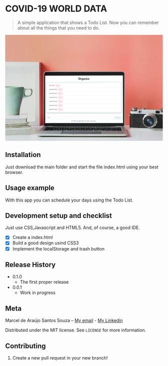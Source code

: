 # COVID-19 WORLD DATA
> A simple application that shows a Todo List. Now you can remember about all the things that you need to do.

![Images of the app](./main1.png)

## Installation
 Just download the main folder and start the file index.html using your best browser.

## Usage example

With this app you can schedule your days using the Todo List.

## Development setup and checklist

Just use CSS,Javascript and HTML5. And, of course, a good IDE.

- [X] Create a index.html
- [X] Build a good design usind CSS3
- [X] Implement the localStorage and trash button

## Release History

* 0.1.0
    * The first proper release
* 0.0.1
    * Work in progress

## Meta

Marcel de Araújo Santos Souza – [My email](marcelaraujosantossouza19@gmail.com) - [My Linkedin](https://www.linkedin.com/in/marcel-santos-souza-bbbaa1191/)

Distributed under the MIT license. See ``LICENSE`` for more information.



## Contributing

1. Create a new pull request in your new branch!
